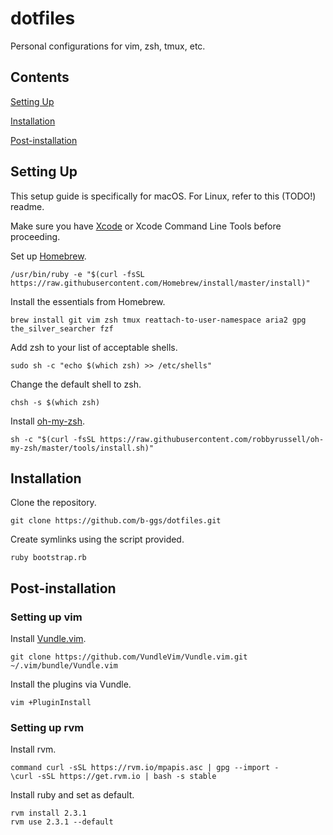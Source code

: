 # dotfiles

Personal configurations for vim, zsh, tmux, etc.

## Contents

[Setting Up](#setting-up)

[Installation](#installation)

[Post-installation](#post-installation)

## Setting Up

This setup guide is specifically for macOS. For Linux, refer to this (TODO!) readme.

Make sure you have [Xcode](xcode_direct_download) or Xcode Command Line Tools before proceeding.

Set up [Homebrew](homebrew).

```
/usr/bin/ruby -e "$(curl -fsSL https://raw.githubusercontent.com/Homebrew/install/master/install)"
```

Install the essentials from Homebrew.

```
brew install git vim zsh tmux reattach-to-user-namespace aria2 gpg the_silver_searcher fzf
```

Add zsh to your list of acceptable shells.

```
sudo sh -c "echo $(which zsh) >> /etc/shells"
```

Change the default shell to zsh.

```
chsh -s $(which zsh)
```

Install [oh-my-zsh](https://github.com/robbyrussell/oh-my-zsh).

```
sh -c "$(curl -fsSL https://raw.githubusercontent.com/robbyrussell/oh-my-zsh/master/tools/install.sh)"
```

## Installation

Clone the repository.

```
git clone https://github.com/b-ggs/dotfiles.git
```

Create symlinks using the script provided.

```
ruby bootstrap.rb
```

## Post-installation

### Setting up vim

Install [Vundle.vim](vundle).

```
git clone https://github.com/VundleVim/Vundle.vim.git ~/.vim/bundle/Vundle.vim
```

Install the plugins via Vundle.

```
vim +PluginInstall
```

### Setting up rvm

Install rvm.

```
command curl -sSL https://rvm.io/mpapis.asc | gpg --import -
\curl -sSL https://get.rvm.io | bash -s stable
```

Install ruby and set as default.

```
rvm install 2.3.1
rvm use 2.3.1 --default
```

[xcode_direct_download]: https://stackoverflow.com/questions/10335747/how-to-download-xcode-dmg-or-xip-file
[homebrew]: https://brew.sh/
[oh-my-zsh]: https://github.com/robbyrussell/oh-my-zsh
[vundle]: https://github.com/VundleVim/Vundle.vim

